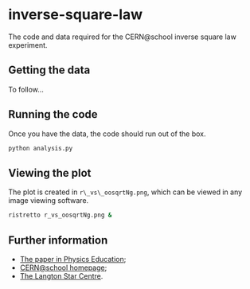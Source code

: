 inverse-square-law
==================

The code and data required for the CERN@school inverse square law experiment.

## Getting the data

To follow...

## Running the code

Once you have the data, the code should run out of the box.

```bash
python analysis.py
```

## Viewing the plot

The plot is created in `r\_vs\_oosqrtNg.png`, which can be viewed in
any image viewing software.

```bash
ristretto r_vs_oosqrtNg.png &
```

## Further information

* [The paper in Physics Education](http://dx.doi.org/10.1088/0031-9120/48/3/344);
* [CERN@school homepage](http://cernatschool.web.cern.ch);
* [The Langton Star Centre](http://www.thelangtonstarcentre.org).
